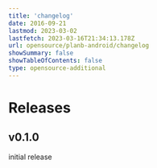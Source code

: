 ```yaml
---
title: 'changelog'
date: 2016-09-21
lastmod: 2023-03-02
lastfetch: 2023-03-16T21:34:13.178Z
url: opensource/planb-android/changelog
showSummary: false
showTableOfContents: false
type: opensource-additional
---
```

# Releases

## v0.1.0

initial release